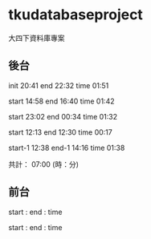# tkudatabaseproject

大四下資料庫專案

## 後台

init	20:41
end 	22:32
time    01:51

start	14:58
end 	16:40
time    01:42

start	23:02
end 	00:34
time    01:32

start	12:13
end 	12:30
time    00:17

start-1	12:38
end-1 	14:16
time    01:38

共計：   07:00 (時：分)

## 前台

start	:
end 	:
time

start	:
end 	:
time